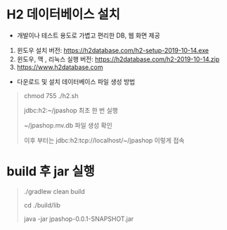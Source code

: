 # H2 데이터베이스 설치
* 개발이나 테스트 용도로 가볍고 편리한 DB, 웹 화면 제공

1. 윈도우 설치 버전: https://h2database.com/h2-setup-2019-10-14.exe 
2. 윈도우, 맥 , 리눅스 실행 버전: https://h2database.com/h2-2019-10-14.zip
3. https://www.h2database.com

* 다운로드 및 설치 데이터베이스 파일 생성 방법
> chmod 755 ./h2.sh
> 
> jdbc:h2:~/jpashop 최초 한 번 실행
> 
> ~/jpashop.mv.db 파일 생성 확인
> 
> 이후 부터는 jdbc:h2:tcp://localhost/~/jpashop 이렇게 접속

# build 후 jar 실행
> ./gradlew clean build
>
> cd ./build/lib
>
> java -jar jpashop-0.0.1-SNAPSHOT.jar


